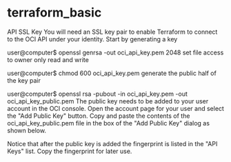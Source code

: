 # terraform_basic
API SSL Key
You will need an SSL key pair to enable Terraform to connect to the OCI API under your identity. Start by generating a key

user@computer$ openssl genrsa -out oci_api_key.pem 2048
set file access to owner only read and write

user@computer$ chmod 600 oci_api_key.pem
generate the public half of the key pair

user@computer$ openssl rsa -pubout -in oci_api_key.pem -out oci_api_key_public.pem
The public key needs to be added to your user account in the OCI console. Open the account page for your user and select the "Add Public Key" button. Copy and paste the contents of the oci_api_key_public.pem file in the box of the "Add Public Key" dialog as shown below.



Notice that after the public key is added the fingerprint is listed in the "API Keys" list. Copy the fingerprint for later use.
